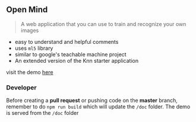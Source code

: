 ## Open Mind

> A web application that you can use to train and recognize your own images

- easy to understand and helpful comments
- uses `ml5` library
- similar to google's teachable machine project
- An extended version of the Knn starter application

visit the demo [here](https://cluster-11.github.io/open-mind/)

### Developer

Before creating a **pull request** or pushing code on the **master** branch, remember to do `npm run build` which will update the `/doc` folder. The demo is served from the `/doc` folder

